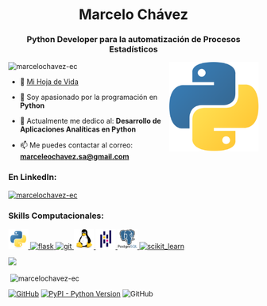 <h1 align="center">Marcelo Chávez</h1>
<h3 align="center">Python Developer para la automatización de Procesos Estadísticos</h3>
<img align="right" alt="Coding" width="180" src="/documentos/python_logo.png">

<p align="left"> <img src="https://komarev.com/ghpvc/?username=marcelochavez-ec&label=Profile%20views&color=0e75b6&style=flat" alt="marcelochavez-ec" /> </p>

- 🔭 <a target="_blank" href="documentos/CV - Marcelo Chávez.pdf">Mi Hoja de Vida</a>

- 🐍 Soy apasionado por la programación en **Python**

- 💬 Actualmente me dedico al: **Desarrollo de Aplicaciones Analíticas en Python**

- 📫 Me puedes contactar al correo: **marceleochavez.sa@gmail.com**

<h3 align="left">En LinkedIn:</h3>
<p align="left">
 
<a href="https://www.linkedin.com/in/marcelochavezec/" target="blank"><img align="center" src="https://raw.githubusercontent.com/rahuldkjain/github-profile-readme-generator/master/src/images/icons/Social/linked-in-alt.svg" alt="marcelochavez-ec" height="30" width="40" /></a>
</p>

<h3 align="left">Skills Computacionales:</h3>
<p align="left"> <a href="https://www.python.org" target="_blank" rel="noreferrer"> <img src="https://raw.githubusercontent.com/devicons/devicon/master/icons/python/python-original.svg" alt="python" width="40" height="40"/> </a> <a href="https://flask.palletsprojects.com/" target="_blank" rel="noreferrer"> <img src="https://www.vectorlogo.zone/logos/pocoo_flask/pocoo_flask-icon.svg" alt="flask" width="40" height="40"/> </a> <a href="https://git-scm.com/" target="_blank" rel="noreferrer"> <img src="https://www.vectorlogo.zone/logos/git-scm/git-scm-icon.svg" alt="git" width="40" height="40"/> </a> <a href="https://www.linux.org/" target="_blank" rel="noreferrer"> <img src="https://raw.githubusercontent.com/devicons/devicon/master/icons/linux/linux-original.svg" alt="linux" width="40" height="40"/> </a> <a href="https://pandas.pydata.org/" target="_blank" rel="noreferrer"> <img src="https://raw.githubusercontent.com/devicons/devicon/2ae2a900d2f041da66e950e4d48052658d850630/icons/pandas/pandas-original.svg" alt="pandas" width="40" height="40"/> </a> <a href="https://www.postgresql.org" target="_blank" rel="noreferrer"> <img src="https://raw.githubusercontent.com/devicons/devicon/master/icons/postgresql/postgresql-original-wordmark.svg" alt="postgresql" width="40" height="40"/> </a> <a href="https://scikit-learn.org/" target="_blank" rel="noreferrer"> <img src="https://upload.wikimedia.org/wikipedia/commons/0/05/Scikit_learn_logo_small.svg" alt="scikit_learn" width="40" height="40"/> </a> </p><img src='https://dash.gallery/Manager/portals_data/default/logo_8a3aad42-392d-11ed-becf-0242ac110014.png' height='40' />

<p>&nbsp;<img align="center" src="https://github-readme-stats-sigma-five.vercel.app/api/top-langs/?username=marcelochavez-ec&show_icons=true&locale=en" alt="marcelochavez-ec"/></p>

[![GitHub](https://img.shields.io/github/license/plotly/dash.svg?color=dark-green)](https://github.com/marcelochavez-ec/)
[![PyPI - Python Version](https://img.shields.io/pypi/pyversions/dash.svg?color=dark-green)](https://github.com/marcelochavez-ec/)
![GitHub](https://img.shields.io/github/license/marcelochavez-ec/)
